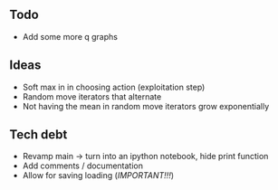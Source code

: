 ## Todo

* Add some more q graphs

## Ideas

* Soft max in in choosing action (exploitation step)
* Random move iterators that alternate
* Not having the mean in random move iterators grow exponentially

## Tech debt

* Revamp main -> turn into an ipython notebook, hide print function
* Add comments / documentation
* Allow for saving loading (*IMPORTANT!!!*)
